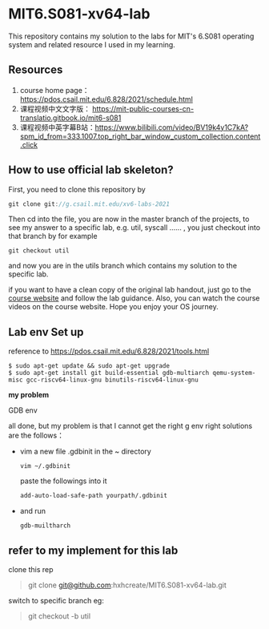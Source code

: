 # MIT6.S081-xv64-lab

This repository contains my solution to the labs for MIT's 6.S081 operating system and related resource I used in my learning.

## Resources

1. course home page：https://pdos.csail.mit.edu/6.828/2021/schedule.html
2. 课程视频中文文字版： https://mit-public-courses-cn-translatio.gitbook.io/mit6-s081
3. 课程视频中英字幕B站：https://www.bilibili.com/video/BV19k4y1C7kA?spm_id_from=333.1007.top_right_bar_window_custom_collection.content.click



## How to use official lab skeleton?

First, you need to clone this repository by

```c
git clone git://g.csail.mit.edu/xv6-labs-2021
```

Then cd into the file, you are now in the master branch of the projects, to see my answer to a specific lab, e.g. util, syscall ...... , you just checkout into that branch by for example 

```
git checkout util
```

and now you are in the utils branch which contains my solution to the specific lab. 

if you want to have a clean copy of the original lab handout, just go to the [course website](https://pdos.csail.mit.edu/6.828/2020/schedule.html) and follow the lab guidance. Also, you can watch the course videos on the course website. Hope you enjoy your OS journey.



## Lab env Set up
reference to https://pdos.csail.mit.edu/6.828/2021/tools.html

```shell
$ sudo apt-get update && sudo apt-get upgrade
$ sudo apt-get install git build-essential gdb-multiarch qemu-system-misc gcc-riscv64-linux-gnu binutils-riscv64-linux-gnu
```
**my problem**

GDB env

all done, but my problem is that I cannot get the right g env right
solutions are the follows：
* vim a new file .gdbinit in the ~ directory
  ```shell
  vim ~/.gdbinit
  ```
  paste the followings into it
  ```txt
  add-auto-load-safe-path yourpath/.gdbinit
  ```
* and run
  ```shell
  gdb-muiltharch
  ```

  

## refer to my implement for this lab

clone this rep

> git clone git@github.com:hxhcreate/MIT6.S081-xv64-lab.git

switch to specific branch eg:

> git checkout -b util

